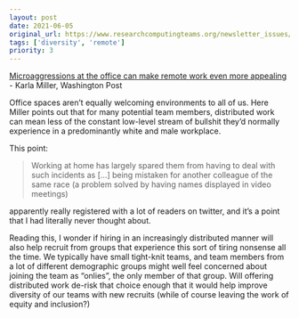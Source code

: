 ```yaml
---
layout: post
date: 2021-06-05
original_url: https://www.researchcomputingteams.org/newsletter_issues/0077
tags: ['diversity', 'remote']
priority: 3
---
```


<!-- markdownlint-disable MD033 -->
<!-- markdownlint-disable MD041 -->
<!-- markdownlint-disable MD049 -->

[Microaggressions at the office can make remote work even more appealing](https://www.washingtonpost.com/business/2021/05/13/workplace-microaggressions-remote-workers/) - Karla Miller, Washington Post

Office spaces aren’t equally welcoming environments to all of us.  Here Miller points out that for many potential team members, distributed work can mean less of the constant low-level stream of bullshit they’d normally experience in a predominantly white and male workplace.

This point:

> Working at home has largely spared them from having to deal with such incidents as […] being mistaken for another colleague of the same race (a problem solved by having names displayed in video meetings)

apparently really registered with a lot of readers on twitter, and it’s a point that I had literally never thought about.

Reading this, I wonder if hiring in an increasingly distributed manner will also help recruit from groups that experience this sort of tiring nonsense all the time.  We typically have small tight-knit teams, and team members from a lot of different demographic groups might well feel concerned about joining the team as “onlies”, the only member of that group.  Will offering distributed work de-risk that choice enough that it would help improve diversity of our teams with new recruits (while of course leaving the work of equity and inclusion?)